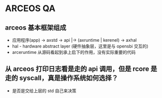 # ARCEOS QA

## arceos 基本框架组成

- 应用程序(app) -> axstd -> api |->  (axruntime | kerenel) -> axhal
- hal - hardware abstract layer (硬件抽象层，这里是与 opensbi 交互的)
- arceruntime 从源码看起到承上启下的作用，没有实际重要的代码

## 从 arceos 打印日志看是走的 api 调用，但是 rcore 是走的 syscall，真是操作系统如何选择？

- 是否是交给上层的 std 自己来决策